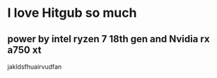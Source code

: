 # I love Hitgub so much
## power by intel ryzen 7 18th gen and Nvidia rx a750 xt
jakldsfhuairvudfan
